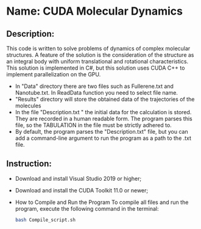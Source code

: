 # Name: CUDA Molecular Dynamics
## Description: 
This code is written to solve problems of dynamics of complex molecular structures.
A feature of the solution is the consideration of the structure as an integral body 
with uniform translational and rotational characteristics.
This solution is implemented in C#, but this solution uses CUDA C++ to implement parallelization on the GPU.

- In "Data\" directory there are two files such as Fullerene.txt and Nanotube.txt. In ReadData function you need to select file name.
- "Results\" directory will store the obtained data of the trajectories of the molecules
- In the file "Description.txt " the initial data for the calculation is stored. They are recorded in a human readable form. The program parses this file, so the TABULATION in the file must be strictly adhered to.
- By default, the program parses the "Description.txt" file, but you can add a command-line argument to run the program as a path to the .txt file.


## Instruction:
- Download and install Visual Studio 2019 or higher;
- Download and install the CUDA Toolkit 11.0 or newer;
- How to Compile and Run the Program
  To compile all files and run the program, execute the following command in the terminal:

  ```bash
  bash Compile_script.sh

